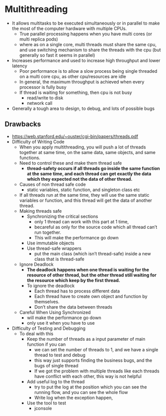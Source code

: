 # Multithreading


- It allows multitasks to be executed simultaneously or in parallel to make the most of the computer hardware with multiple CPUs.
  - True parallel processing  happens when you have multi cores (or multi replica pods)
  - where as on a single core, multi threads must share the same cpu, and use switching mechanism to share the threads with the cpu (but generally so fast it seems in parallel)
- Increases performance and used to increase high throughput and lower latency
  - Poor performance is to allow a slow process being single threaded on a multi core cpu, as other cpu/resources are idle
  - In general, the maximum throughput is achieved when every processor is fully busy
  - If thread is waiting for something, then cpu is not busy
    - read/write to disk
    - network call
- Generally a tough area to design, to debug, and lots of possible bugs

## Drawbacks

- https://web.stanford.edu/~ouster/cgi-bin/papers/threads.pdf
- Difficulty of Writing Code
  - When you apply multithreading, you will push a lot of threads together at same time, on the same data, same objects, and same functions.
  - Need to control these and make them thread safe
    - **thread-safety occurs if all threads go inside the same function at the same time, and each thread can get exactly the data which they expected not the data of other thread.**
  - Causes of non thread safe code
    - static variables, static function, and singleton class etc
  - If all threads run at the same time, they will use the same static variables or function, and this thread will get the data of another thread.
  - Making threads safe
    - Synchronizing the critical sections
      - only 1 thread can work with this part at 1 time,
      - becareful as only for the source code which all thread can’t run together.
      - This will make the performance go down
    - Use immutable objects
    - Use thread-safe wrappers
      - put the main class (which isn’t thread-safe) inside a new class that is thread-safe
  - Ignore Deadlock
    - **The deadlock happens when one thread is waiting for the resource of other thread, but the other thread still waiting for the resource which keep by the first thread.**
    - To ignore the deadlock
      - Each thread has to process different data
      - Each thread have to create own object and function by themselves.
      - Don’t share the data between threads
  - Careful When Using Synchronized
    - will make the performance go down
    - only use it when you have to use
- Difficulty of Testing and Debugging
  - To deal with this
    - Keep the number of threads as a input parameter of main function if you can
      - we can set the number of threads to 1, and we have a single thread to test and debug
      - this way just supports finding the business bugs, and the bugs of single thread
      - If we got the problem with multiple threads like each threads have conflict with each other, this way is not helpful
    - Add useful log to the thread
      - try to put the log at the position which you can see the running flow, and you can see the whole flow
      - Write log when the exception happen,
    - Use the tool to test
      - jconsole
